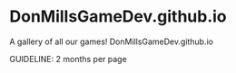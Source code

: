 DonMillsGameDev.github.io
=========================

A gallery of all our games!
DonMillsGameDev.github.io

GUIDELINE:
  2 months per page


